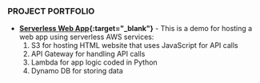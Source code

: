 
### PROJECT PORTFOLIO

- **[Serverless Web App](https://eh-serverless-webapp-proj1.s3.ap-southeast-2.amazonaws.com/index.html){:target="_blank"}** - This is a demo for hosting a web app using serverless AWS services: 
   1. S3 for hosting HTML website that uses JavaScript for API calls
   2. API Gateway for handling API calls
   3. Lambda for app logic coded in Python
   4. Dynamo DB for storing data



